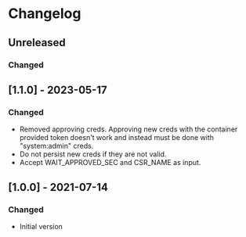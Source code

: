 # Changelog

## Unreleased

### Changed

## [1.1.0] - 2023-05-17

### Changed

- Removed approving creds. Approving new creds with the container provided 
  token doesn't work and instead must be done with "system:admin" creds.
- Do not persist new creds if they are not valid. 
- Accept WAIT_APPROVED_SEC and CSR_NAME as input.

## [1.0.0] - 2021-07-14

### Changed

- Initial version
